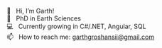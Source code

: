 👋  &nbsp;&nbsp;Hi, I’m Garth! <br/>
🌱  &nbsp;&nbsp;PhD in Earth Sciences <br/>
💻  &nbsp;&nbsp;Currently growing in C#/.NET, Angular, SQL <br/>
📫  &nbsp;&nbsp;How to reach me: garthgroshansii@gmail.com <br/>


<!---
ggroshansii/ggroshansii is a ✨ special ✨ repository because its `README.md` (this file) appears on your GitHub profile.
You can click the Preview link to take a look at your changes.
--->
